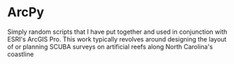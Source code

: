# ArcPy
Simply random scripts that I have put together and used in conjunction with ESRI's ArcGIS Pro. This work typically revolves around designing the layout of or planning SCUBA surveys on artificial reefs along North Carolina's coastline 
